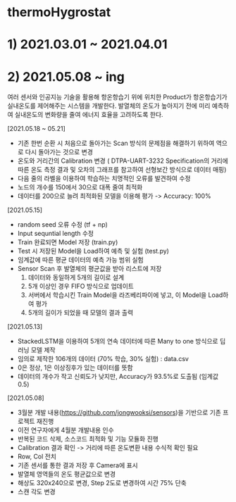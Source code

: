 # thermoHygrostat
# 1) 2021.03.01 ~ 2021.04.01
# 2) 2021.05.08 ~ ing

여러 센서와 인공지능 기술을 활용해 항온항습기 위에 위치한 Product가 항온항습기가 실내온도를 제어해주는 시스템을 개발한다. 
발열체의 온도가 높아지기 전에 미리 예측하여 실내온도의 변화량을 줄여 에너지 효율을 고려하도록 한다.



[2021.05.18 ~ 05.21]
- 기존 한번 순환 시 처음으로 돌아가는 Scan 방식의 문제점을 해결하기 위하여 역으로 다시 돌아가는 것으로 변경
- 온도와 거리간의 Calibration 변경 ( DTPA-UART-3232 Specification의 거리에 따른 온도 측정 결과 및 오차의 그래프를 참고하여 선형보간 방식으로 데이터 매핑)
- 다음 줄의 라벨을 이용하여 학습하는 치명적인 오류를 발견하여 수정
- 노드의 개수를 150에서 30으로 대폭 줄여 최적화
- 데이터를 200으로 늘려 최적화된 모델을 이용해 평가 -> Accuracy: 100% 

[2021.05.15]
- random seed 오류 수정 (tf + np)
- Input sequntial length 수정
- Train 완료되면 Model 저장 (train.py)
- Test 시 저장된 Model을 Load하여 예측 및 실험 (test.py)
- 임계값에 따른 평균 데이터의 예측 가능 범위 실험
- Sensor Scan 후 발열체의 평균값을 받아 리스트에 저장
  1) 데이터와 동일하게 5개의 길이로 설계
  2) 5개 이상인 경우 FIFO 방식으로 업데이트
  3) 서버에서 학습시킨 Train Model을 라즈베리파이에 넣고, 이 Model을 Load하여 평가
  4) 5개의 길이가 되었을 때 모델의 결과 출력 

[2021.05.13]
- StackedLSTM을 이용하여 5개의 연속 데이터에 따른 Many to one 방식으로 딥러닝 모델 제작
- 임의로 제작한 106개의 데이터 (70% 학습, 30% 실험) : data.csv
- 0은 정상, 1은 이상징후가 있는 데이터를 뜻함
- 데이터의 개수가 작고 신뢰도가 낮지만, Accuracy가 93.5%로 도출됨 (임계값 0.5)


[2021.05.08]
- 3월분 개발 내용(https://github.com/jongwooksi/sensors)을 기반으로 기존 프로젝트 재진행
- 이전 연구자에게 4월분 개발내용 인수
- 반복된 코드 삭제, 소스코드 최적화 및 기능 모듈화 진행
- Calibration 결과 확인 -> 거리에 따른 온도변환 내용 수식적 확인 필요
- Row, Col 전치
- 기존 센서를 통한 결과 저장 후 Camera에 표시
- 발열체 영역들의 온도 평균값으로 변경
- 해상도 320x240으로 변경, Step 2도로 변경하여 시간 75% 단축
- 스캔 각도 변경
